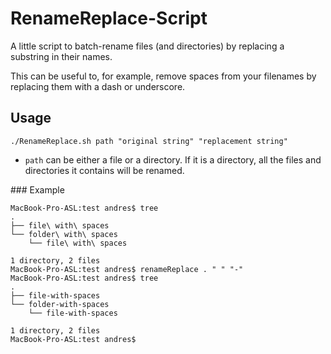 # RenameReplace-Script

A little script to batch-rename files (and directories) by replacing a substring in their names.

This can be useful to, for example, remove spaces from your filenames by replacing them with a dash or underscore.



## Usage

`./RenameReplace.sh path "original string" "replacement string"`

* `path` can be either a file or a directory. If it is a directory, all the files and directories it contains will be renamed.


### Example
```
MacBook-Pro-ASL:test andres$ tree
.
├── file\ with\ spaces
└── folder\ with\ spaces
    └── file\ with\ spaces

1 directory, 2 files
MacBook-Pro-ASL:test andres$ renameReplace . " " "-"
MacBook-Pro-ASL:test andres$ tree
.
├── file-with-spaces
└── folder-with-spaces
    └── file-with-spaces

1 directory, 2 files
MacBook-Pro-ASL:test andres$ 
```
